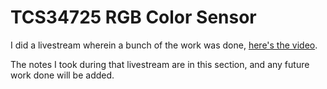 # TCS34725 RGB Color Sensor

I did a livestream wherein a bunch of the work was done, [here's the video](https://www.twitch.tv/videos/154135275).

The notes I took during that livestream are in this section, and any future work done will be added.



